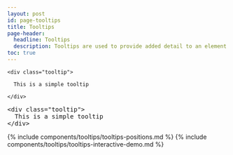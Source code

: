 ```yaml
---
layout: post
id: page-tooltips
title: Tooltips
page-header:
  headline: Tooltips
  description: Tooltips are used to provide added detail to an element.
toc: true
---
```


<div class="panel flush-bottom">

  <div class="panel-cell">

    <div class="tooltip">

      This is a simple tooltip

    </div>

  </div>

  <div class="panel-cell panel-cell-light panel-cell-code-block">

<pre class="prettyprint transparent flush lang-html">
&lt;div class="tooltip"&gt;
  This is a simple tooltip
&lt;/div&gt;
</pre>

  </div>

</div>

{% include components/tooltips/tooltips-positions.md %}
{% include components/tooltips/tooltips-interactive-demo.md %}

